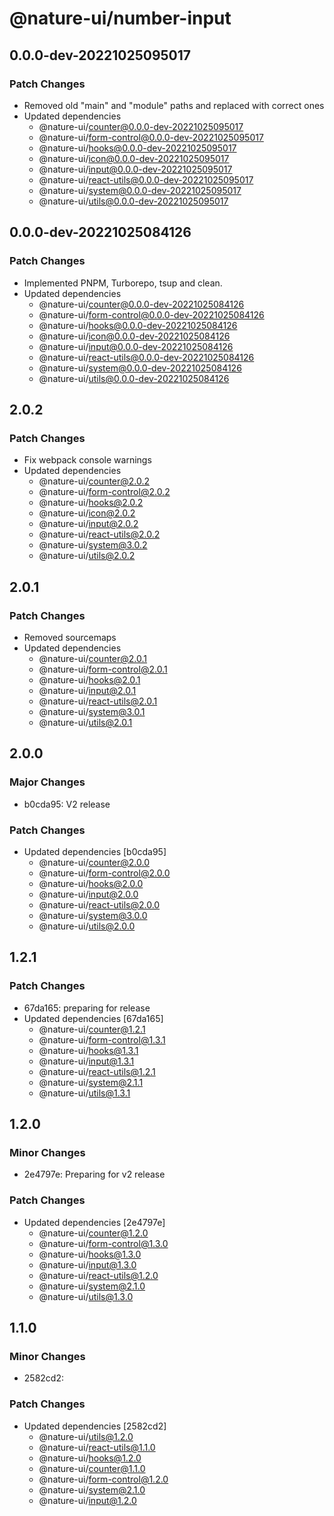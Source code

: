 # @nature-ui/number-input

## 0.0.0-dev-20221025095017

### Patch Changes

- Removed old "main" and "module" paths and replaced with correct ones
- Updated dependencies
  - @nature-ui/counter@0.0.0-dev-20221025095017
  - @nature-ui/form-control@0.0.0-dev-20221025095017
  - @nature-ui/hooks@0.0.0-dev-20221025095017
  - @nature-ui/icon@0.0.0-dev-20221025095017
  - @nature-ui/input@0.0.0-dev-20221025095017
  - @nature-ui/react-utils@0.0.0-dev-20221025095017
  - @nature-ui/system@0.0.0-dev-20221025095017
  - @nature-ui/utils@0.0.0-dev-20221025095017

## 0.0.0-dev-20221025084126

### Patch Changes

- Implemented PNPM, Turborepo, tsup and clean.
- Updated dependencies
  - @nature-ui/counter@0.0.0-dev-20221025084126
  - @nature-ui/form-control@0.0.0-dev-20221025084126
  - @nature-ui/hooks@0.0.0-dev-20221025084126
  - @nature-ui/icon@0.0.0-dev-20221025084126
  - @nature-ui/input@0.0.0-dev-20221025084126
  - @nature-ui/react-utils@0.0.0-dev-20221025084126
  - @nature-ui/system@0.0.0-dev-20221025084126
  - @nature-ui/utils@0.0.0-dev-20221025084126

## 2.0.2

### Patch Changes

- Fix webpack console warnings
- Updated dependencies
  - @nature-ui/counter@2.0.2
  - @nature-ui/form-control@2.0.2
  - @nature-ui/hooks@2.0.2
  - @nature-ui/icon@2.0.2
  - @nature-ui/input@2.0.2
  - @nature-ui/react-utils@2.0.2
  - @nature-ui/system@3.0.2
  - @nature-ui/utils@2.0.2

## 2.0.1

### Patch Changes

- Removed sourcemaps
- Updated dependencies
  - @nature-ui/counter@2.0.1
  - @nature-ui/form-control@2.0.1
  - @nature-ui/hooks@2.0.1
  - @nature-ui/input@2.0.1
  - @nature-ui/react-utils@2.0.1
  - @nature-ui/system@3.0.1
  - @nature-ui/utils@2.0.1

## 2.0.0

### Major Changes

- b0cda95: V2 release

### Patch Changes

- Updated dependencies [b0cda95]
  - @nature-ui/counter@2.0.0
  - @nature-ui/form-control@2.0.0
  - @nature-ui/hooks@2.0.0
  - @nature-ui/input@2.0.0
  - @nature-ui/react-utils@2.0.0
  - @nature-ui/system@3.0.0
  - @nature-ui/utils@2.0.0

## 1.2.1

### Patch Changes

- 67da165: preparing for release
- Updated dependencies [67da165]
  - @nature-ui/counter@1.2.1
  - @nature-ui/form-control@1.3.1
  - @nature-ui/hooks@1.3.1
  - @nature-ui/input@1.3.1
  - @nature-ui/react-utils@1.2.1
  - @nature-ui/system@2.1.1
  - @nature-ui/utils@1.3.1

## 1.2.0

### Minor Changes

- 2e4797e: Preparing for v2 release

### Patch Changes

- Updated dependencies [2e4797e]
  - @nature-ui/counter@1.2.0
  - @nature-ui/form-control@1.3.0
  - @nature-ui/hooks@1.3.0
  - @nature-ui/input@1.3.0
  - @nature-ui/react-utils@1.2.0
  - @nature-ui/system@2.1.0
  - @nature-ui/utils@1.3.0

## 1.1.0

### Minor Changes

- 2582cd2:

### Patch Changes

- Updated dependencies [2582cd2]
  - @nature-ui/utils@1.2.0
  - @nature-ui/react-utils@1.1.0
  - @nature-ui/hooks@1.2.0
  - @nature-ui/counter@1.1.0
  - @nature-ui/form-control@1.2.0
  - @nature-ui/system@2.1.0
  - @nature-ui/input@1.2.0
